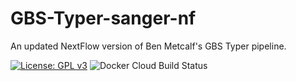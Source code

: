# GBS-Typer-sanger-nf
An updated NextFlow version of Ben Metcalf's GBS Typer pipeline.

[![License: GPL v3](https://img.shields.io/badge/License-GPL%20v3-brightgreen.svg)](https://github.com/sanger-pathogens/GBS-Typer-sanger-nf/blob/master/LICENSE)
![Docker Cloud Build Status](https://img.shields.io/docker/cloud/build/sangerpathogens/gbs-typer-sanger-nf) 
